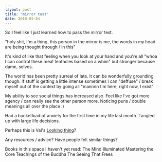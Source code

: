 ```yaml
---
layout: post
title: "mirror test"
date: 2018-09-04
---
```


So I feel like I just learned how to pass the mirror test.

"holy shit, I'm a thing, this person in the mirror is me, the words in my head are being thought through / in this"

It's kind of like that feeling when you look at your hand and you're all "whoa I can control these meat tentacles based on a whim" but stronger because damn, selves.

The world has been pretty surreal of late.
It can be wonderfully grounding though. If stuff is getting a little intense sometimes I can "deffuse" / break myself out of the context by going all "mannnn I'm here, right now, I exist"

My ability to see social things has increased also. Feel like I've got more agency / can really see the other person more. Noticing puns / double meanings all over the place :)

Had a bucketload of anxiety for the first time in my life last month. Tangled up with large life decisions.

Perhaps this is Val's [Looking thing](https://www.lesswrong.com/posts/mELQFMi9egPn5EAjK/my-attempt-to-explain-looking-insight-meditation-and)?

Any resources / advice? Have people felt similar things?

Books in this space I haven't yet read:
The Mind Illuminated
Mastering the Core Teachings of the Buddha
The Seeing That Frees
